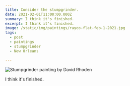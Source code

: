```yaml
---
title: Consider the stumpgrinder.
date: 2021-02-01T11:00:00.000Z
summary: I think it's finished.
excerpt: I think it's finished.
image: /static/img/paintings/rayco-flat-feb-1-2021.jpg
tags:
  - post 
  - paintings
  - stumpgrinder
  - New Orleans

---
```


![Stumpgrinder painting by David Rhoden](/static/img/paintings/rayco-flat-feb-1-2021.jpg "Stumpgrinder painting by David Rhoden")

I think it's finished.